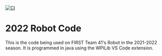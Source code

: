 [![CI](https://github.com/Team41Robotics/2022-Robot-Code/actions/workflows/main.yml/badge.svg)](https://github.com/Team41Robotics/2022-Robot-Code/actions/workflows/main.yml)

# 2022 Robot Code
This is the code being used on FIRST Team 41's Robot in the 2021-2022 season. It is programmed in java using the WPILib VS Code extension.
